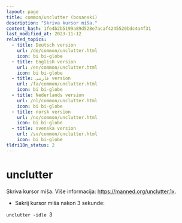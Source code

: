 ```yaml
---
layout: page
title: common/unclutter (bosanski)
description: "Skriva kursor miša."
content_hash: 1fe4b2b5199a89d528e7acaf4245520bdc4a4f31
last_modified_at: 2023-11-12
related_topics:
  - title: Deutsch version
    url: /de/common/unclutter.html
    icon: bi bi-globe
  - title: English version
    url: /en/common/unclutter.html
    icon: bi bi-globe
  - title: فارسی version
    url: /fa/common/unclutter.html
    icon: bi bi-globe
  - title: Nederlands version
    url: /nl/common/unclutter.html
    icon: bi bi-globe
  - title: norsk version
    url: /no/common/unclutter.html
    icon: bi bi-globe
  - title: svenska version
    url: /sv/common/unclutter.html
    icon: bi bi-globe
tldri18n_status: 2
---
```

# unclutter

Skriva kursor miša.
Više informacija: <https://manned.org/unclutter.1x>.

- Sakrij kursor miša nakon 3 sekunde:

`unclutter -idle `<span class="tldr-var badge badge-pill bg-dark-lm bg-white-dm text-white-lm text-dark-dm font-weight-bold">3</span>
